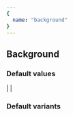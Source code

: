 ```yaml
---
{
  name: "background"
}
---
```


## Background

### Default values
<!-- defaults.values.start -->
|
|

<!-- defaults.values.end -->


### Default variants
<!-- defaults.variants.start -->

<!-- defaults.variants.end -->
